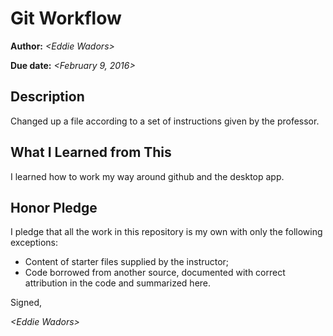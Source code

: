 # Git Workflow

**Author:** _\<Eddie Wadors\>_

**Due date:** _\<February 9, 2016\>_

## Description

Changed up a file according to a set of instructions given by the professor.

## What I Learned from This

I learned how to work my way around github and the desktop app.

## Honor Pledge

I pledge that all the work in this repository is my own with only the following exceptions:

* Content of starter files supplied by the instructor;
* Code borrowed from another source, documented with correct attribution in the code and summarized here.

Signed,

_\<Eddie Wadors\>_
